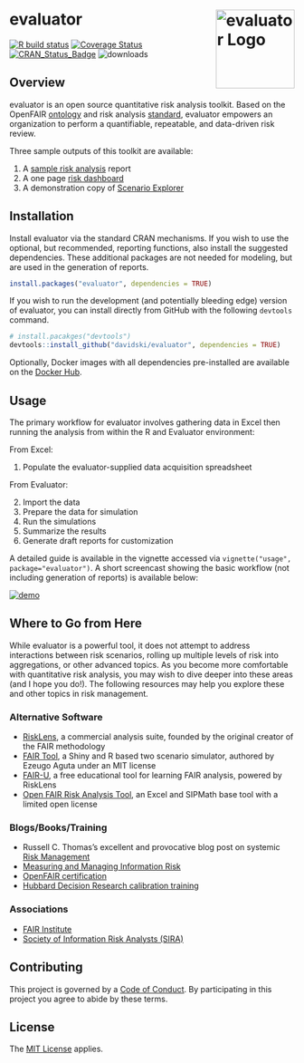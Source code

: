 
<!-- README.md is generated from README.Rmd. Please edit that file -->

# evaluator <a href="https://evaluator.tidyrisk.org"><img alt="evaluator Logo" title="evaluator" align="right" src="man/figures/logo.png" height="139"/></a>

<!-- badges: start -->

[![R build
status](https://github.com/davidski/evaluator/workflows/R-CMD-check/badge.svg)](https://github.com/davidski/evaluator/actions)
[![Coverage
Status](https://codecov.io/gh/davidski/evaluator/branch/master/graph/badge.svg)](https://codecov.io/github/davidski/evaluator?branch=master)
[![CRAN_Status_Badge](https://www.r-pkg.org/badges/version/evaluator)](https://cran.r-project.org/package=evaluator)
![downloads](https://cranlogs.r-pkg.org/badges/grand-total/evaluator)
<!-- badges: end -->

## Overview

evaluator is an open source quantitative risk analysis toolkit. Based on
the OpenFAIR [ontology](https://publications.opengroup.org/c20b) and
risk analysis [standard](https://publications.opengroup.org/c20a),
evaluator empowers an organization to perform a quantifiable,
repeatable, and data-driven risk review.

Three sample outputs of this toolkit are available:

1.  A [sample risk
    analysis](https://evaluator.tidyrisk.org/reports/evaluator_risk_analysis.html)
    report
2.  A one page [risk
    dashboard](https://evaluator.tidyrisk.org/reports/evaluator_risk_dashboard.html)
3.  A demonstration copy of [Scenario
    Explorer](https://davidski.shinyapps.io/scenario_explorer)

## Installation

Install evaluator via the standard CRAN mechanisms. If you wish to use
the optional, but recommended, reporting functions, also install the
suggested dependencies. These additional packages are not needed for
modeling, but are used in the generation of reports.

``` r
install.packages("evaluator", dependencies = TRUE)
```

If you wish to run the development (and potentially bleeding edge)
version of evaluator, you can install directly from GitHub with the
following `devtools` command.

``` r
# install.pacakges("devtools")
devtools::install_github("davidski/evaluator", dependencies = TRUE)
```

Optionally, Docker images with all dependencies pre-installed are
available on the [Docker Hub](https://hub.docker.com/r/tidyrisk).

## Usage

The primary workflow for evaluator involves gathering data in Excel then
running the analysis from within the R and Evaluator environment:

From Excel:

1.  Populate the evaluator-supplied data acquisition spreadsheet

From Evaluator:

2.  Import the data
3.  Prepare the data for simulation
4.  Run the simulations
5.  Summarize the results
6.  Generate draft reports for customization

A detailed guide is available in the vignette accessed via
`vignette("usage", package="evaluator")`. A short screencast showing the
basic workflow (not including generation of reports) is available below:

[![demo](https://asciinema.org/a/qIBU3lhPkWHGMYD9O2GU1YgcU.png)](https://asciinema.org/a/qIBU3lhPkWHGMYD9O2GU1YgcU?s=2&autoplay=1)

## Where to Go from Here

While evaluator is a powerful tool, it does not attempt to address
interactions between risk scenarios, rolling up multiple levels of risk
into aggregations, or other advanced topics. As you become more
comfortable with quantitative risk analysis, you may wish to dive deeper
into these areas (and I hope you do!). The following resources may help
you explore these and other topics in risk management.

### Alternative Software

-   [RiskLens](http://www.risklens.com), a commercial analysis suite,
    founded by the original creator of the FAIR methodology
-   [FAIR Tool](https://github.com/zugo01/FAIRTool), a Shiny and R based
    two scenario simulator, authored by Ezeugo Aguta under an MIT
    license
-   [FAIR-U](https://www.fairinstitute.org/fair-u), a free educational
    tool for learning FAIR analysis, powered by RiskLens
-   [Open FAIR Risk Analysis
    Tool](https://publications.opengroup.org/i181), an Excel and SIPMath
    base tool with a limited open license

### Blogs/Books/Training

-   Russell C. Thomas’s excellent and provocative blog post on systemic
    [Risk
    Management](http://exploringpossibilityspace.blogspot.com/2013/08/risk-management-out-with-old-in-with-new.html)
-   [Measuring and Managing Information
    Risk](https://smile.amazon.com/gp/product/0124202314)
-   [OpenFAIR
    certification](http://www.opengroup.org/certifications/openfair)
-   [Hubbard Decision Research calibration
    training](https://hubbardresearch.com/training/)

### Associations

-   [FAIR Institute](http://www.fairinstitute.org)
-   [Society of Information Risk Analysts
    (SIRA)](https://www.societyinforisk.org/)

## Contributing

This project is governed by a [Code of
Conduct](https://evaluator.tidyrisk.org/CODE_OF_CONDUCT.html). By
participating in this project you agree to abide by these terms.

## License

The [MIT License](LICENSE) applies.
